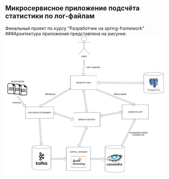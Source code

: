 ## Микросервисное приложение подсчёта статистики по лог-файлам  
Финальный проект по курсу "Разработчик на spring-framework"  
###Архитектура приложения представлена на рисунке:  
![final-project](static/final-project.jpg)
